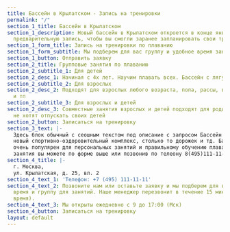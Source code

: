 ```yaml
---
title: Бассейн в Крылатском - Запись на тренировки
permalink: "/"
section_1_title: Бассейн в Крылатском
section_1_description: Новый бассейн в Крылатском откроется в конце января. Мы начали
  предварительную запись, чтобы вы смогли заранее запланировать свои тренировки.
section_1_form_title: Запись на тренировки по плаванию
section_1_form_subtitle: Мы подберем для вас группу и удобное время занятий
section_1_button: Отправить заявку
section_2_title: Групповые занятия по плаванию
section_2_subtitle_1: Для детей
section_2_desc_1: Начиная с 4х лет. Научим плавать всех. Бассейн с лягушатником.
section_2_subtitle_2: Для взрослых
section_2_desc_2: Подходят для взрослых любого возраста, пола, рассы, вероисповедания
  и тп
section_2_subtitle_3: Для взрослых и детей
section_2_desc_3: Совместные занятия взрослых и детей подходят для родителей, которые
  не хотят отпускать своих детей
section_2_button: Записаться на тренировку
section_3_text: |-
  Здесь блок обычный с сеошным текстом под описание с запросом Бассейн в крылатском, это
  новый спортивно-оздоровительный комплекс, столько то дорожек и тд. Бассейн крылатское
  очень популярен для персональных занятий и правильному обучению плавания. Записаться на
  занятия вы можете по форме выше или позвонив по телеону 8(495)111-11- 11
section_4_title: |-
  г. Москва,
  ул. Крылатская, д. 25, вл. 2
section_4_text_1: 'Телефон: +7 (495) 111-11-11'
section_4_text_2: Позвоните нам или оставьте заявку и мы подберем для вас удобное
  время и группу для занятий. Наше менеджер перезвонит в течение 15 минут (в рабочее
  время).
section_4_text_3: Мы открыты ежедневно с 9 до 17:00 (Мск)
section_4_button: Записаться на тренировку
layout: default
---
```


